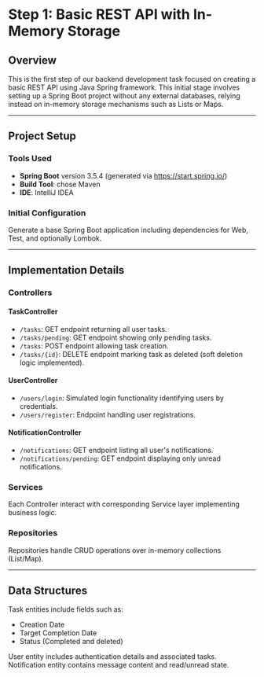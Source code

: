 # Step 1: Basic REST API with In-Memory Storage

## Overview
This is the first step of our backend development task focused on creating a basic REST API using Java Spring framework. This initial stage involves setting up a Spring Boot project without any external databases, relying instead on in-memory storage mechanisms such as Lists or Maps.

---


## Project Setup

### Tools Used
- **Spring Boot** version 3.5.4 (generated via https://start.spring.io/)
- **Build Tool**: chose Maven
- **IDE**: IntelliJ IDEA

### Initial Configuration
Generate a base Spring Boot application including dependencies for Web, Test, and optionally Lombok.

---

## Implementation Details

### Controllers
#### TaskController
- `/tasks`: GET endpoint returning all user tasks.
- `/tasks/pending`: GET endpoint showing only pending tasks.
- `/tasks`: POST endpoint allowing task creation.
- `/tasks/{id}`: DELETE endpoint marking task as deleted (soft deletion logic implemented).

#### UserController
- `/users/login`: Simulated login functionality identifying users by credentials.
- `/users/register`: Endpoint handling user registrations.

#### NotificationController
- `/notifications`: GET endpoint listing all user's notifications.
- `/notifications/pending`: GET endpoint displaying only unread notifications.

### Services
Each Controller interact with corresponding Service layer implementing business logic.

### Repositories
Repositories handle CRUD operations over in-memory collections (List/Map).

---

## Data Structures
Task entities include fields such as:
- Creation Date
- Target Completion Date
- Status (Completed and deleted)

User entity includes authentication details and associated tasks.
Notification entity contains message content and read/unread state.


